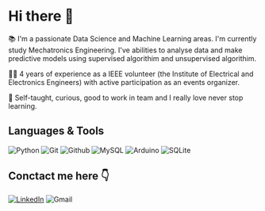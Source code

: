 # Hi there 👋

📚 I'm a passionate Data Science and Machine Learning areas. I'm currently study Mechatronics Engineering. I've abilities to analyse data and make predictive models using supervised algorithim and unsupervised algorithim.

✋🏼 4 years of experience as a IEEE volunteer (the Institute of Electrical and Electronics Engineers) with active participation as an events organizer.

🔵 Self-taught, curious, good to work in team and I really love never stop learning.


## Languages & Tools 
![Python](https://img.shields.io/badge/-Python%203-blue?logo=python&logoColor=white&style=flat) 
![Git](https://img.shields.io/badge/-Git-f44611?logo=git&logoColor=white&style=flat) 
![Github](https://img.shields.io/badge/-Github-black?logo=github&logoColor=white&style=flat) 
![MySQL](https://img.shields.io/badge/-MySQL-blue?logo=Mysql&logoColor=white&style=flat)
![Arduino](https://img.shields.io/badge/-Arduino-23C4CC?logo=arduino&logoColor=white&style=flat)
![SQLite](https://img.shields.io/badge/-SQLite-003b57?logo=SQLite&logoColor=white&style=flat)



## Conctact me here 👇
[![LinkedIn](https://img.shields.io/badge/-LinkedIn-blue?logo=linkedin&logoColor=white&style=flat)](https://www.linkedin.com/in/sergi0gs/)
![Gmail](https://img.shields.io/badge/-sergiogsanchez12@gmail.com-FC1212?logo=gmail&logoColor=white&style=flat)




